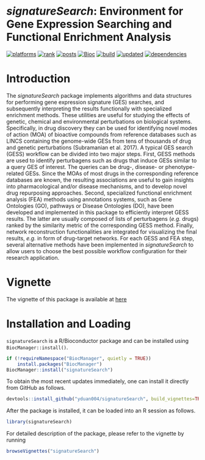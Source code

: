 
# _signatureSearch_: Environment for Gene Expression Searching and Functional Enrichment Analysis
[![platforms](http://www.bioconductor.org/shields/availability/release/signatureSearch.svg)](http://www.bioconductor.org/packages/devel/bioc/html/signatureSearch.html#archives)
[![rank](http://www.bioconductor.org/shields/downloads/devel/signatureSearch.svg)](http://bioconductor.org/packages/stats/bioc/signatureSearch/)
[![posts](http://www.bioconductor.org/shields/posts/signatureSearch.svg)](https://support.bioconductor.org/t/signatureSearch/)
[![Bioc](http://www.bioconductor.org/shields/years-in-bioc/signatureSearch.svg)](http://www.bioconductor.org/packages/devel/bioc/html/signatureSearch.html#since)
[![build](http://www.bioconductor.org/shields/build/devel/bioc/signatureSearch.svg)](http://bioconductor.org/checkResults/devel/bioc-LATEST/signatureSearch/)
[![updated](http://www.bioconductor.org/shields/lastcommit/devel/bioc/signatureSearch.svg)](http://bioconductor.org/checkResults/devel/bioc-LATEST/signatureSearch/)
[![dependencies](http://www.bioconductor.org/shields/dependencies/devel/signatureSearch.svg)](http://www.bioconductor.org/packages/devel/bioc/html/signatureSearch.html#since)

# Introduction

The _signatureSearch_ package implements algorithms and data structures for
performing gene expression signature (GES) searches, and subsequently
interpreting the results functionally with specialized enrichment methods.
These utilities are useful for studying the effects of genetic, chemical and
environmental perturbations on biological systems. Specifically, in drug
discovery they can be used for identifying novel modes of action (MOA) of
bioactive compounds from reference databases such as LINCS containing the
genome-wide GESs from tens of thousands of drug and genetic perturbations
(Subramanian et al. 2017). A typical GES search (GESS) workflow can be divided into
two major steps. First, GESS methods are used to identify
perturbagens such as drugs that induce GESs similar to a query GES of interest.
The queries can be drug-, disease- or phenotype-related GESs. Since the
MOAs of most drugs in the corresponding reference databases are known, the
resulting associations are useful to gain insights into pharmacological and/or
disease mechanisms, and to develop novel drug repurposing approaches. Second,
specialized functional enrichment analysis (FEA) methods using annotations
systems, such as Gene Ontologies (GO), pathways or Disease Ontologies (DO),
have been developed and implemented in this package to efficiently interpret
GESS results. The latter are usually composed of lists of perturbagens (_e.g._
drugs) ranked by the similarity metric of the corresponding GESS method.
Finally, network reconstruction functionalities are integrated for visualizing
the final results, _e.g._ in form of drug-target networks. For each GESS and FEA
step, several alternative methods have been implemented in _signatureSearch_ to
allow users to choose the best possible workflow configuration for their
research application. 

# Vignette
The vignette of this package is available at [here](https://www.bioconductor.org/packages/release/bioc/vignettes/signatureSearch/inst/doc/signatureSearch.html)

# Installation and Loading

`signatureSearch` is a R/Bioconductor package and can be installed using 
`BiocManager::install()`.

```r
if (!requireNamespace("BiocManager", quietly = TRUE))
    install.packages("BiocManager")
BiocManager::install("signatureSearch")
```
To obtain the most recent updates immediately, one can install it directly from 
GitHub as follows.
```r
devtools::install_github("yduan004/signatureSearch", build_vignettes=TRUE)
```

After the package is installed, it can be loaded into an R session as follows.
```r
library(signatureSearch)
```
For detailed description of the package, please refer to the vignette by running
```r
browseVignettes("signatureSearch")
```


